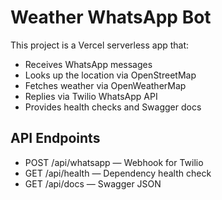# Weather WhatsApp Bot

This project is a Vercel serverless app that:

- Receives WhatsApp messages
- Looks up the location via OpenStreetMap
- Fetches weather via OpenWeatherMap
- Replies via Twilio WhatsApp API
- Provides health checks and Swagger docs

## API Endpoints

- POST /api/whatsapp — Webhook for Twilio
- GET /api/health — Dependency health check
- GET /api/docs — Swagger JSON
